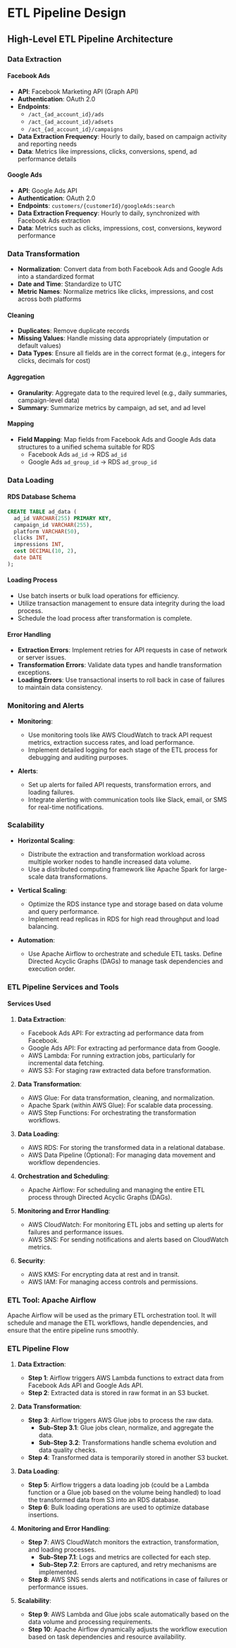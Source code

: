 # ETL Pipeline Design

## High-Level ETL Pipeline Architecture

### Data Extraction

#### Facebook Ads
- **API**: Facebook Marketing API (Graph API)
- **Authentication**: OAuth 2.0
- **Endpoints**: 
  - `/act_{ad_account_id}/ads`
  - `/act_{ad_account_id}/adsets`
  - `/act_{ad_account_id}/campaigns`
- **Data Extraction Frequency**: Hourly to daily, based on campaign activity and reporting needs
- **Data**: Metrics like impressions, clicks, conversions, spend, ad performance details

#### Google Ads
- **API**: Google Ads API
- **Authentication**: OAuth 2.0
- **Endpoints**: `customers/{customerId}/googleAds:search`
- **Data Extraction Frequency**: Hourly to daily, synchronized with Facebook Ads extraction
- **Data**: Metrics such as clicks, impressions, cost, conversions, keyword performance

### Data Transformation
- **Normalization**: Convert data from both Facebook Ads and Google Ads into a standardized format
- **Date and Time**: Standardize to UTC
- **Metric Names**: Normalize metrics like clicks, impressions, and cost across both platforms

#### Cleaning
- **Duplicates**: Remove duplicate records
- **Missing Values**: Handle missing data appropriately (imputation or default values)
- **Data Types**: Ensure all fields are in the correct format (e.g., integers for clicks, decimals for cost)

#### Aggregation
- **Granularity**: Aggregate data to the required level (e.g., daily summaries, campaign-level data)
- **Summary**: Summarize metrics by campaign, ad set, and ad level

#### Mapping
- **Field Mapping**: Map fields from Facebook Ads and Google Ads data structures to a unified schema suitable for RDS
  - Facebook Ads `ad_id` -> RDS `ad_id`
  - Google Ads `ad_group_id` -> RDS `ad_group_id`

### Data Loading

#### RDS Database Schema
```sql
CREATE TABLE ad_data (
  ad_id VARCHAR(255) PRIMARY KEY,
  campaign_id VARCHAR(255),
  platform VARCHAR(50),
  clicks INT,
  impressions INT,
  cost DECIMAL(10, 2),
  date DATE
);
```

#### Loading Process
- Use batch inserts or bulk load operations for efficiency.
- Utilize transaction management to ensure data integrity during the load process.
- Schedule the load process after transformation is complete.

#### Error Handling

- **Extraction Errors**: Implement retries for API requests in case of network or server issues.
- **Transformation Errors**: Validate data types and handle transformation exceptions.
- **Loading Errors**: Use transactional inserts to roll back in case of failures to maintain data consistency.

### Monitoring and Alerts

- **Monitoring**:
  - Use monitoring tools like AWS CloudWatch to track API request metrics, extraction success rates, and load performance.
  - Implement detailed logging for each stage of the ETL process for debugging and auditing purposes.

- **Alerts**:
  - Set up alerts for failed API requests, transformation errors, and loading failures.
  - Integrate alerting with communication tools like Slack, email, or SMS for real-time notifications.

### Scalability

- **Horizontal Scaling**:
  - Distribute the extraction and transformation workload across multiple worker nodes to handle increased data volume.
  - Use a distributed computing framework like Apache Spark for large-scale data transformations.

- **Vertical Scaling**:
  - Optimize the RDS instance type and storage based on data volume and query performance.
  - Implement read replicas in RDS for high read throughput and load balancing.

- **Automation**:
  - Use Apache Airflow to orchestrate and schedule ETL tasks. Define Directed Acyclic Graphs (DAGs) to manage task dependencies and execution order.

### ETL Pipeline Services and Tools

#### Services Used

1. **Data Extraction**:
   - Facebook Ads API: For extracting ad performance data from Facebook.
   - Google Ads API: For extracting ad performance data from Google.
   - AWS Lambda: For running extraction jobs, particularly for incremental data fetching.
   - AWS S3: For staging raw extracted data before transformation.

2. **Data Transformation**:
   - AWS Glue: For data transformation, cleaning, and normalization.
   - Apache Spark (within AWS Glue): For scalable data processing.
   - AWS Step Functions: For orchestrating the transformation workflows.

3. **Data Loading**:
   - AWS RDS: For storing the transformed data in a relational database.
   - AWS Data Pipeline (Optional): For managing data movement and workflow dependencies.

4. **Orchestration and Scheduling**:
   - Apache Airflow: For scheduling and managing the entire ETL process through Directed Acyclic Graphs (DAGs).

5. **Monitoring and Error Handling**:
   - AWS CloudWatch: For monitoring ETL jobs and setting up alerts for failures and performance issues.
   - AWS SNS: For sending notifications and alerts based on CloudWatch metrics.

6. **Security**:
   - AWS KMS: For encrypting data at rest and in transit.
   - AWS IAM: For managing access controls and permissions.

### ETL Tool: Apache Airflow

Apache Airflow will be used as the primary ETL orchestration tool. It will schedule and manage the ETL workflows, handle dependencies, and ensure that the entire pipeline runs smoothly.

### ETL Pipeline Flow

1. **Data Extraction**:
   - **Step 1**: Airflow triggers AWS Lambda functions to extract data from Facebook Ads API and Google Ads API.
   - **Step 2**: Extracted data is stored in raw format in an S3 bucket.

2. **Data Transformation**:
   - **Step 3**: Airflow triggers AWS Glue jobs to process the raw data.
     - **Sub-Step 3.1**: Glue jobs clean, normalize, and aggregate the data.
     - **Sub-Step 3.2**: Transformations handle schema evolution and data quality checks.
   - **Step 4**: Transformed data is temporarily stored in another S3 bucket.

3. **Data Loading**:
   - **Step 5**: Airflow triggers a data loading job (could be a Lambda function or a Glue job based on the volume being handled) to load the transformed data from S3 into an RDS database.
   - **Step 6**: Bulk loading operations are used to optimize database insertions.

4. **Monitoring and Error Handling**:
   - **Step 7**: AWS CloudWatch monitors the extraction, transformation, and loading processes.
     - **Sub-Step 7.1**: Logs and metrics are collected for each step.
     - **Sub-Step 7.2**: Errors are captured, and retry mechanisms are implemented.
   - **Step 8**: AWS SNS sends alerts and notifications in case of failures or performance issues.

5. **Scalability**:
   - **Step 9**: AWS Lambda and Glue jobs scale automatically based on the data volume and processing requirements.
   - **Step 10**: Apache Airflow dynamically adjusts the workflow execution based on task dependencies and resource availability.
